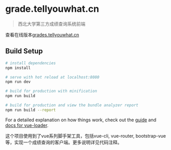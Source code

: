 # grade.tellyouwhat.cn

> 西北大学第三方成绩查询系统前端

查看在线版本[grades.tellyouwhat.cn](grades.tellyouwhat.cn)

## Build Setup

``` bash
# install dependencies
npm install

# serve with hot reload at localhost:8080
npm run dev

# build for production with minification
npm run build

# build for production and view the bundle analyzer report
npm run build --report
```

For a detailed explanation on how things work, check out the [guide](http://vuejs-templates.github.io/webpack/) and [docs for vue-loader](http://vuejs.github.io/vue-loader).

这个项目使用到了vue系列脚手架工具，包括vue-cli, vue-router, bootstrap-vue等，实现一个成绩查询的客户端。更多说明详见代码注释。
